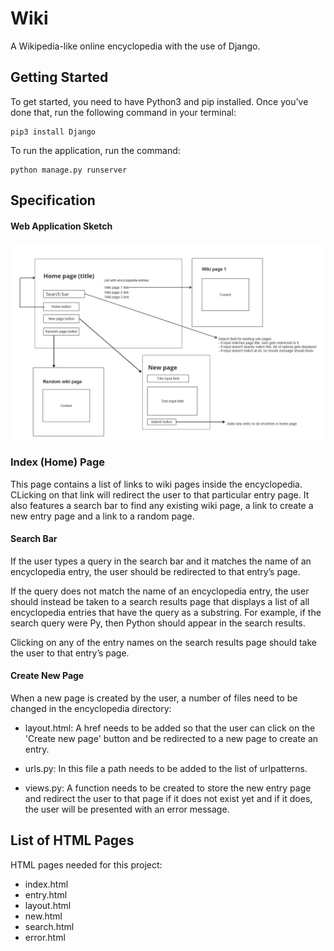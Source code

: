 # Wiki

A Wikipedia-like online encyclopedia with the use of Django.


## Getting Started

To get started, you need to have Python3 and pip installed.
Once you've done that, run the following command in your terminal: 
```
pip3 install Django
```

To run the application, run the command:
```
python manage.py runserver
```

## Specification

#### Web Application Sketch

![Image of the wiki sketch](sketches/wiki_sketch.png)


### Index (Home) Page
This page contains a list of links to wiki pages inside the encyclopedia. CLicking on that link will redirect the user to that particular entry page. It also features a search bar to find any existing wiki page, a link to create a new entry page and a link to a random page. 

#### Search Bar
If the user types a query in the search bar and it matches the name of an encyclopedia entry, the user should be redirected to that entry’s page. 

If the query does not match the name of an encyclopedia entry, the user should instead be taken to a search results page that displays a list of all encyclopedia entries that have the query as a substring. For example, if the search query were Py, then Python should appear in the search results.

Clicking on any of the entry names on the search results page should take the user to that entry’s page.

#### Create New Page
When a new page is created by the user, a number of files need to be changed in the encyclopedia directory:
* layout.html:
A href needs to be added so that the user can click on the 'Create new page' button and be redirected to a new page to create an entry.

* urls.py:
In this file a path needs to be added to the list of urlpatterns.

* views.py:
A function needs to be created to store the new entry page and redirect the user to that page if it does not exist yet and if it does, the user will be presented with an error message.

## List of HTML Pages
HTML pages needed for this project:
* index.html
* entry.html
* layout.html
* new.html
* search.html
* error.html 
